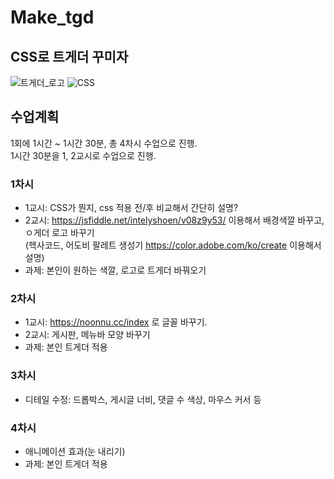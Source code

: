 # Make_tgd
## CSS로 트게더 꾸미자

![트게더_로고](https://static-cdn.jtvnw.net/jtv_user_pictures/c7f45a92-891c-42ff-9025-f918ee0a11ec-profile_image-300x300.png)
![CSS](https://heropy.blog/css/images/vendor_icons/css3.png)

## 수업계획

1회에 1시간 ~ 1시간 30분, 총 4차시 수업으로 진행.  
1시간 30분을 1, 2교시로 수업으로 진행.

### 1차시
- 1교시: CSS가 뭔지, css 적용 전/후 비교해서 간단히 설명?  
- 2교시: https://jsfiddle.net/intelyshoen/v08z9y53/ 이용해서 배경색깔 바꾸고, ㅇ게더 로고 바꾸기  
(헥사코드, 어도비 팔레트 생성기 https://color.adobe.com/ko/create 이용해서 설명)
- 과제: 본인이 원하는 색깔, 로고로 트게더 바꿔오기

### 2차시
- 1교시: https://noonnu.cc/index 로 글꼴 바꾸기.
- 2교시: 게시판, 메뉴바 모양 바꾸기
- 과제: 본인 트게더 적용

### 3차시
- 디테일 수정: 드롭박스, 게시글 너비, 댓글 수 색상, 마우스 커서 등

### 4차시
- 애니메이션 효과(눈 내리기)
- 과제: 본인 트게더 적용
